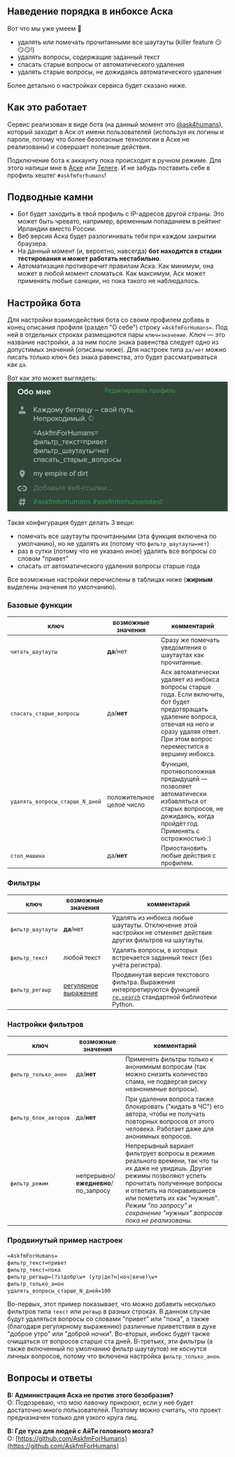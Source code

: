 ## Наведение порядка в инбоксе Аска

Вот что мы уже умеем 🚀
- удалять или помечать прочитанными все шаутауты (killer feature 😏😏😏!)
- удалять вопросы, содержащие заданный текст
- спасать старые вопросы от автоматического удаления
- удалять старые вопросы, не дожидаясь автоматического удаления

Более детально о настройках сервиса будет сказано ниже.

## Как это работает

Сервис реализован в виде бота (на данный момент это [@ask4humans](https://ask.fm/ask4humans)), который заходит в Аск от имени пользователей (используя их логины и пароли, потому что более безопасные технологии в Аске не реализованы) и совершает полезные действия.

Подключение бота к аккаунту пока происходит в ручном режиме. Для этого напиши мне в [Аске](https://ask.fm/jgrdlgrd) или [Телеге](https://t.me/snowwm). И не забудь поставить себе в профиль хештег `#askfmforhumans`!

## Подводные камни

- Бот будет заходить в твой профиль с IP-адресов другой страны. Это может быть чревато, например, временным попаданием в рейтинг Ирландии вместо России.
- Веб версия Аска будет разлогинивать тебя при каждом закрытии браузера.
- На данный момент (и, вероятно, навсегда) **бот находится в стадии тестирования и может работать нестабильно**.
- Автоматизация противоречит правилам Аска. Как минимум, она может в любой момент сломаться. Как максимум, Аск может применять любые санкции, но пока такого не наблюдалось.

## Настройка бота

Для настройки взаимодействия бота со своим профилем добавь в конец описания профиля (раздел "О себе") строку `=AskfmForHumans=`.
Под ней в отдельных строках размещаются пары `ключ=значение`.
*Ключ* — это название настройки, а за ним после знака равенства следует одно из допустимых значений (описаны ниже).
Для настроек типа `да/нет` можно писать только ключ без знака равенства, это будет рассматриваться как `да`.

Вот как это может выглядеть:
![Скриншот с примером настроек](settings-example.png)

Такая конфигурация будет делать 3 вещи:
- помечать все шаутауты прочитанными (эта функция включена по умолчанию), но не удалять их (потому что `фильтр_шаутауты=нет`)
- раз в сутки (потому что не указано иное) удалять все вопросы со словом "привет"
- спасать от автоматического удаления вопросы старше года

Все возможные настройки перечислены в таблицах ниже (**жирным** выделены значения по умолчанию).

### Базовые функции

ключ | возможные значения | комментарий
--- | --- | ---
`читать_шаутауты` | **да**/нет | Сразу же помечать уведомления о шаутаутах как прочитанные.
`спасать_старые_вопросы` | да/**нет** | Аск автоматически удаляет из инбокса вопросы старше года. Если включить, бот будет предотвращать удаление вопроса, отвечая на него и сразу удаляя ответ. При этом вопрос переместится в вершину инбокса.
`удалять_вопросы_старше_N_дней` | положительное целое число | Функция, противоположная предыдущей — позволяет автоматически избавляться от старых вопросов, не дожидаясь, когда пройдёт год. Применять с острожностью :)
`стоп_машина` | да/**нет** |  Приостановить любые действия с профилем.

### Фильтры

ключ | возможные значения | комментарий
--- | --- | ---
`фильтр_шаутауты` | **да**/нет | Удалять из инбокса любые шаутауты. Отключение этой настройки не отменяет действия других фильтров на шаутауты.
`фильтр_текст` | любой текст | Удалять вопросы, в которых встречается заданный текст (без учёта регистра).
`фильтр_регвыр` | [регулярное выражение](https://ru.wikipedia.org/wiki/Регулярные_выражения) | Продвинутая версия текстового фильтра. Выражения интерпретируются функцией [`re.search`](https://docs.python.org/3/library/re.html#re.search) стандартной библиотеки Python.

### Настройки фильтров

ключ | возможные значения | комментарий
--- | --- | ---
`фильтр_только_анон` | да/**нет** | Применять фильтры только к анонимным вопросам (так можно снизить количество спама, не подвергая риску неанонимные вопросы).
`фильтр_блок_авторов` | да/**нет** | При удалении вопроса также блокировать ("кидать в ЧС") его автора, чтобы не получать повторных вопросов от этого человека. Работает даже для анонимных вопросов.
`фильтр_режим` | непрерывно/**ежедневно**/по_запросу | Непрерывный вариант фильтрует вопросы в режиме реального времени, так что ты их даже не увидишь. Другие режимы позволяют успеть прочитать полученные вопросы и ответить на понравившиеся или пометить их как "нужные". *Режим "по запросу" и сохранение "нужных" вопросов пока не реализованы.*

### Продвинутый пример настроек

```
=AskfmForHumans=
фильтр_текст=привет
фильтр_текст=пока
фильтр_регвыр=(?i)добр\w+ (утр|де?н|ноч|вече)\w+
фильтр_только_анон
удалять_вопросы_старше_N_дней=100
```

Во-первых, этот пример показывает, что можно добавить несколько фильтров типа `текст` или `регвыр` в разных строках.
В данном случае будут удаляться вопросы со словами "привет" или "пока", а также (благодаря регулярному выражению) различные приветствия в духе "доброе утро" или "доброй ночки".
Во-вторых, инбокс будет также очищаться от вопросов старше ста дней.
В-третьих, эти фильтры (а также включенный по умолчанию фильтр шаутаутов) не коснутся личных вопросов, потому что включена настройка `фильтр_только_анон`.

## Вопросы и ответы

**В: Администрация Аска не против этого безобразия?**  
О: Подозреваю, что мою лавочку прикроют, если у неё будет достаточно много пользователей. Поэтому можно считать, что проект предназначен только для узкого круга лиц.

**В: Где туса для людей с АйТи головного мозга?**  
О: [https://github.com/AskfmForHumans](https://github.com/AskfmForHumans)
